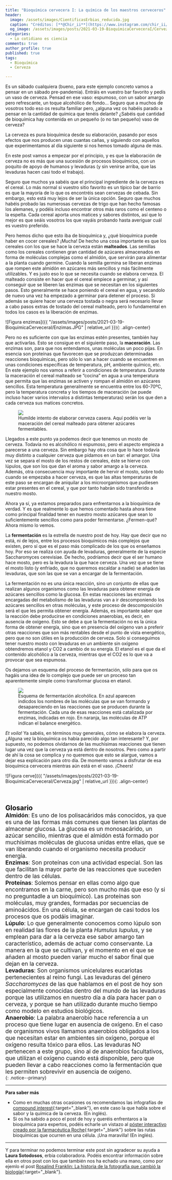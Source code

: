 ```yaml
---
title: "Bioquímica cervecera I: La química de los maestros cerveceros"
header:
  image: /assets/images/CientificasErbias_reducida.jpg
  caption: "Créditos: [**@Chir_ii**](https://www.instagram.com/chir_ii/?hl=en)"
  og_image: /assets/images/posts/2021-03-19-BioquimicaCerveceraI/Cerveza.jpg
categories:
  - Lo cotidiano es ciencia
comments: true
author_profile: true
published: true
tags:
  - Bioquímica
  - Cerveza

---
```


Es un sábado cualquiera (bueno, para este ejemplo concreto vamos a pensar en un sábado pre-pandemia). Entráis en vuestro bar favorito y pedís un vaso de cerveza. Pensad en ese vaso: espumoso, con un sabor amargo pero refrescante, un toque alcohólico de fondo… Seguro que a muchos de vosotros todo eso os resulta familiar pero, ¿alguna vez os habéis parado a pensar en la cantidad de química que tenéis delante? ¿Sabéis qué cantidad de bioquímica hay contenida en un pequeño (o no tan pequeño) vaso de cerveza?

La cerveza es pura bioquímica desde su elaboración, pasando por esos efectos que nos producen unas cuantas cañas, y siguiendo con aquellos que experimentamos al día siguiente si nos hemos tomado alguna de más.

En este post vamos a empezar por el principio, y es que la elaboración de cerveza no es más que una sucesión de procesos bioquímicos, con un poquito de apoyo de humanos y levaduras (y sin venirse arriba, que las levaduras hacen casi todo el trabajo). 

Seguro que muchos ya sabéis que el principal ingrediente de la cerveza es el cereal. Lo más normal si vuestro sitio favorito es un típico bar de barrio es que la mayoría de lo que os encontréis sean cervezas de cebada. Sin embargo, esto está muy lejos de ser la única opción. Seguro que muchos habéis probado las numerosas cervezas de trigo que han hecho famosas los alemanes, y podéis incluso encontrar otros más raros como el centeno o la espelta. Cada cereal aporta unos matices y sabores distintos, así que lo mejor es que seáis vosotros los que vayáis probando hasta averiguar cuál es vuestro preferido. 

Pero hemos dicho que esto iba de bioquímica y, ¿qué bioquímica puede haber en cocer cereales? ¡Mucha! De hecho una cosa importante es que los cereales con los que se hace la cerveza están **malteados**. Las semillas como los cereales contienen gran cantidad de azúcares almacenados en forma de moléculas complejas como el almidón, que servirán para alimentar a la planta cuando germine. Cuando la semilla germina se liberan enzimas que rompen este almidón en azúcares más sencillos y más fácilmente utilizables. Y es justo eso lo que se necesita cuando se elabora cerveza. El malteado consiste en hacer que el cereal empiece a germinar, y así conseguir que se liberen las enzimas que se necesitan en los siguientes pasos. Esto generalmente se hace poniendo el cereal en agua, y secandolo de nuevo una vez ha empezado a germinar para detener el proceso. Si además se quiere hacer una cerveza tostada o negra será necesario llevar a cabo pasos extras de tostado del cereal malteado, pero lo fundamental en todos los casos es la liberación de enzimas.

![Figura enzimas]({{ "/assets/images/posts/2021-03-19-BioquimicaCerveceraI/Enzimas.JPG" | relative_url }}){: .align-center}

Pero no es suficiente con que las enzimas estén presentes, también hay que activarlas. Esto se consigue en el siguiente paso, la **maceración**. Las enzimas son, para que nos entendamos, unas moléculas un poco pijas. En esencia son proteínas que favorecen que se produzcan determinadas reacciones bioquímicas, pero sólo lo van a hacer cuando se encuentren en unas condiciones específicas de temperatura, pH, ambiente químico, etc. En este ejemplo nos vamos a referir a condiciones de temperatura. Durante la maceración el cereal malteado se “cocina” en agua a una temperatura que permita que las enzimas se activen y rompan el almidón en azúcares sencillos. Esta temperatura generalmente se encuentra entre los 60-70ºC, pero la temperatura concreta y los tiempos de maceración (se puede incluso hacer varios intervalos a distintas temperaturas) serán los que den a cada cerveza sus matices concretos.

<figure>
	<img src="{{ site.url }}{{ site.baseurl }}/assets/images/posts/2021-03-19-BioquimicaCerveceraI/Maceracion.jpg"/>
	<figcaption> Humilde intento de elaborar cerveza casera. Aquí podéis ver la maceración del cereal malteado para obtener azúcares fermentables. 
</figcaption>
</figure>

Llegados a este punto ya podemos decir que tenemos un mosto de cerveza. Todavía no es alcohólico ni espumoso, pero el aspecto empieza a parecerse a una cerveza. Sin embargo hay otra cosa que lo hace todavía muy distinto a cualquier cerveza que pidamos en un bar: el amargor. Una vez se separa el mosto de los restos de cereales, éste se hierve con lúpulos, que son los que dan el aroma y sabor amargo a la cerveza. Además, otra consecuencia muy importante de hervir el mosto, sobre todo cuando se empezaba a hacer cerveza, es que las altas temperaturas de este paso se encargan de aniquilar a los microorganismos que pudiesen estar presentes en el cereal, y que por tanto habrán sido transferido a nuestro mosto. 

Ahora ya sí, ya estamos preparados para enfrentarnos a la bioquímica de verdad. Y es que realmente lo que hemos comentado hasta ahora tiene como principal finalidad tener en nuestro mosto azúcares que sean lo suficientemente sencillos como para poder fermentarse. ¿Fermen-qué? Ahora mismo lo vemos.

La **fermentación** es la estrella de nuestro post de hoy. Hay que decir que no está, ni de lejos, entre los procesos bioquímicos más complejos que existen, pero sí que es el paso más complicado de los que os enseñamos hoy. Por eso se realiza con ayuda de levaduras, generalmente de la especie Saccharomyces cerevisiae. De hecho, podríamos decir que el ser humano hace mosto, pero es la levadura la que hace cerveza. Una vez que se tiene el mosto listo (y enfriado, que no queremos escaldar a nadie) se añaden las levaduras, que son las que se van a encargar de la fermentación. 

La fermentación no es una única reacción, sino un conjunto de ellas que realizan algunos organismos como las levaduras para obtener energía de azúcares sencillos como la glucosa. En estas reacciones las enzimas encargadas del metabolismo de las levaduras van a ir descomponiendo los azúcares sencillos en otras moléculas, y este proceso de descomposición será el que les permita obtener energía. Además, es importante saber que la reacción debe producirse en condiciones anaerobias, es decir, en ausencia de oxígeno. Esto se debe a que la fermentación no es la única forma de obtener energía, sino que en presencia del oxígeno van a preferir otras reacciones que son más rentables desde el punto de vista energético, pero que no son útiles en la producción de cerveza. Solo si conseguimos tener nuestro mosto con levaduras en un ambiente  sin oxígeno obtendremos etanol y CO2 a cambio de su energía. El etanol es el que da el contenido alcohólico a la cerveza, mientras que el CO2 es lo que va a provocar que sea espumosa. 

Os dejamos un esquema del proceso de fermentación, sólo para que os hagáis una idea de lo complejo que puede ser un proceso tan aparentemente simple como transformar glucosa en etanol.

<figure>
	<img src="{{ site.url }}{{ site.baseurl }}/assets/images/posts/2021-03-19-BioquimicaCerveceraI/Fermentacion.jpg"/>
	<figcaption> Esquema de fermentación alcohólica. En azul aparecen indicdos los nombres de las moléculas que se van formando y desapareciendo en las reacciones que se producen durante la fermentación. Cada una de esas reacciones está catalizada por enzimas, indicadas en rojo. En naranja, las moléculas de ATP indican el balance energético.
</figcaption>
</figure>

*Et voila!* Ya sabéis, en términos muy generales, cómo se elabora la cerveza. ¿Alguna vez la bioquímica os había parecido algo tan interesante? Y, por supuesto, no podemos olvidarnos de las muchísimas reacciones que tienen lugar una vez que la cerveza ya está dentro de nosotros. Pero como a partir de ahí la cosa se complica y no queremos que esto se alargue, vamos a dejar esa explicación para otro día. De momento vamos a disfrutar de esa bioquímica cervecera mientras aún está en el vaso. ¡Cheers! 

![Figura cerve]({{ "/assets/images/posts/2021-03-19-BioquimicaCerveceraI/Cerveza.jpg" | relative_url }}){: .align-center}

&nbsp;  
&nbsp;

<span style="font-size:1.5em"><a id="target" style= "color:black"><b>Glosario</b></a></span>
&nbsp;   
<span style="font-size:1.25em">
**Almidón**: Es uno de los polisacáridos más conocidos, ya que es una de las formas más comunes que tienen las plantas de almacenar glucosa. La glucosa es un monosacárido, un azúcar sencillo, mientras que el almidón está formado por muchísimas moléculas de glucosa unidas entre ellas, que se van liberando cuando el organismo necesita producir energía.   
**Enzimas**: Son proteínas con una actividad especial. Son las que facilitan la mayor parte de las reacciones que suceden dentro de las células.    
**Proteínas**: Solemos pensar en ellas como algo que encontramos en la carne, pero son mucho más que eso (y si no preguntadle a un bioquímico). Las proteínas son moléculas, muy grandes, formadas por secuencias de aminoácidos. En una célula, se encargan de casi todos los procesos que os podáis imaginar.   
**Lúpulo**: Lo que generalmente conocemos como lúpulo son en realidad las flores de la planta *Humulus lupulus*, y se emplean para dar a la cerveza ese sabor amargo tan característico, además de actuar como conservante. La manera en la que se cultivan, y el momento en el que se añaden al mosto pueden variar mucho el sabor final que dejan en la cerveza.    
**Levaduras**: Son organismos unicelulares eucariotas pertenecientes al reino fungi. Las levaduras del género *Saccharomyces* de las que hablamos en el post de hoy son especialmente conocidas dentro del mundo de las levaduras porque las utilizamos en nuestro día a día para hacer pan o cerveza, y porque se han utilizado durante mucho tiempo como modelo en estudios biológicos.   
**Anaerobio**:  La palabra anaerobio hace referencia a un proceso que tiene lugar en ausencia de oxígeno. En el caso de organismos vivos llamamos anaerobios obligados a los que necesitan estar en ambientes sin oxígeno, porque el oxígeno resulta tóxico para ellos. Las levaduras NO pertenecen a este grupo, sino al de anaerobios facultativos, que utilizan el oxígeno cuando está disponible, pero que pueden llevar a cabo reacciones como la fermentación que les permiten sobrevivir en ausencia de oxígeno.    
</span>
{: .notice--primary} 

---
**Para saber más**
* Como en muchas otras ocasiones os recomendamos las infografías de [compound interest](http://www.compoundchem.com/2014/07/10/beerchemicals/){:target="_blank"}, en este caso la que habla sobre el sabor y la química de la cerveza. (En inglés).   
* Si os ha sabido a poco el post de hoy y queréis enfrentaros a la bioquímica para expertos, podéis echarle un vistazo al [póster interactivo creado por la farmacéutica Roche](http://biochemical-pathways.com/#/map/1){:target="_blank"} sobre las rutas bioquímicas que ocurren en una célula. ¡Una maravilla! (En inglés).

---

Y para terminar no podemos terminar este post sin agradecer su ayuda a **Laura Sotodosos**, erbia colaboradora. Podéis encontrar información sobre ella en otros post con los que también nos ha echado una mano, como por ejemlo el post [Rosalind Franklin: La historia de la fotografía que cambió la biología](https://cientificaserbias.github.io/blog/lo%20que%20la%20ciencia%20se%20llev%C3%B3/RosalindFranklin/){:target="_blank"}.
